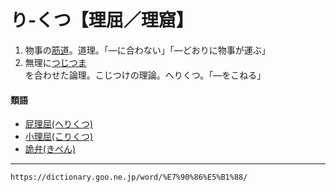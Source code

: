 # り‐くつ【理屈／理窟】

1. 物事の[筋道](すじみち（筋道）)。道理。「―に合わない」「―どおりに物事が運ぶ」
2. 無理に[つじつま](つじつま（辻褄）)を合わせた論理。こじつけの理論。へりくつ。「―をこねる」
    

#### 類語

-   [屁理屈(へりくつ)](https://dictionary.goo.ne.jp/word/%E5%B1%81%E7%90%86%E5%B1%88/#jn-199780)
-   [小理屈(こりくつ)](https://dictionary.goo.ne.jp/word/%E5%B0%8F%E7%90%86%E5%B1%88/#jn-82630)
-   [詭弁(きべん)](https://dictionary.goo.ne.jp/word/%E8%A9%AD%E5%BC%81/#jn-53722)

---
`https://dictionary.goo.ne.jp/word/%E7%90%86%E5%B1%88/`